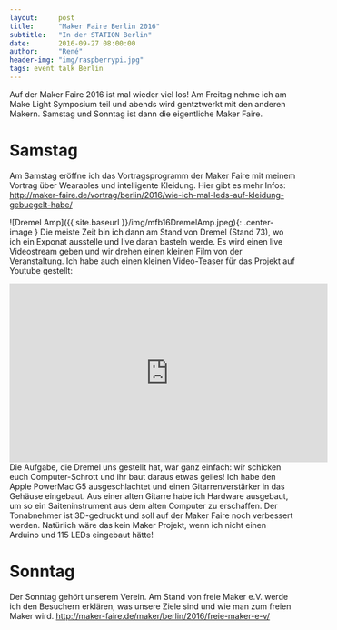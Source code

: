 ```yaml
---
layout:     post
title:      "Maker Faire Berlin 2016"
subtitle:   "In der STATION Berlin"
date:       2016-09-27 08:00:00
author:     "René"
header-img: "img/raspberrypi.jpg"
tags: event talk Berlin
---
```


Auf der Maker Faire 2016 ist mal wieder viel los!
Am Freitag nehme ich am Make Light Symposium teil und abends wird gentztwerkt mit den anderen Makern. Samstag und Sonntag ist dann die eigentliche Maker Faire.

# Samstag

Am Samstag eröffne ich das Vortragsprogramm der Maker Faire mit meinem Vortrag über Wearables und intelligente Kleidung.
Hier gibt es mehr Infos:
http://maker-faire.de/vortrag/berlin/2016/wie-ich-mal-leds-auf-kleidung-gebuegelt-habe/


![Dremel Amp]({{ site.baseurl }}/img/mfb16DremelAmp.jpeg){: .center-image }
Die meiste Zeit bin ich dann am Stand von Dremel (Stand 73), wo ich ein Exponat ausstelle und live daran basteln werde. Es wird einen live Videostream geben und wir drehen einen kleinen Film von der Veranstaltung.
Ich habe auch einen kleinen Video-Teaser für das Projekt auf Youtube gestellt:
<div class="VideoWrapper">
<iframe width="560" height="315" src="https://www.youtube.com/embed/zdgiwz8fftU" frameborder="0" allowfullscreen></iframe>
</div>
Die Aufgabe, die Dremel uns gestellt hat, war ganz einfach: wir schicken euch Computer-Schrott und ihr baut daraus etwas geiles! Ich habe den Apple PowerMac G5 ausgeschlachtet und einen Gitarrenverstärker in das Gehäuse eingebaut. Aus einer alten Gitarre habe ich Hardware ausgebaut, um so ein Saiteninstrument aus dem alten Computer zu erschaffen. Der Tonabnehmer ist 3D-gedruckt und soll auf der Maker Faire noch verbessert werden. Natürlich wäre das kein Maker Projekt, wenn ich nicht einen Arduino und 115 LEDs eingebaut hätte!

# Sonntag
Der Sonntag gehört unserem Verein. Am Stand von freie Maker e.V. werde ich den Besuchern erklären, was unsere Ziele sind und wie man zum freien Maker wird.
http://maker-faire.de/maker/berlin/2016/freie-maker-e-v/
